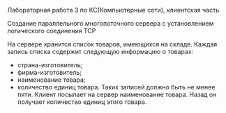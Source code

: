 Лабораторная работа 3 по КС(Компьютерные сети), клиентская часть

Создание параллельного многопоточного сервера с установлением логического соединения TCP

На сервере хранится список товаров, имеющихся на складе. Каждая запись списка содержит следующую информацию о товарах:
-	страна-изготовитель;
-	фирма-изготовитель;
-	наименование товара;
-	количество единиц товара.
Таких записей должно быть не менее пяти. 
Клиент посылает на сервер наименование товара. Назад он получает количество единиц этого товара.
